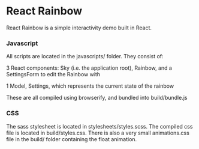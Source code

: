 # React Rainbow

React Rainbow is a simple interactivity demo built in React.

### Javascript

All scripts are located in the javascripts/ folder. They consist of:

3 React components: Sky (i.e. the application root), Rainbow, and a SettingsForm to edit the Rainbow with

1 Model, Settings, which represents the current state of the rainbow

These are all compiled using browserify, and bundled into build/bundle.js

### CSS

The sass stylesheet is located in stylesheets/styles.scss. The compiled css file is located in build/styles.css. There is also a very small animations.css file in the build/ folder containing the float animation.

